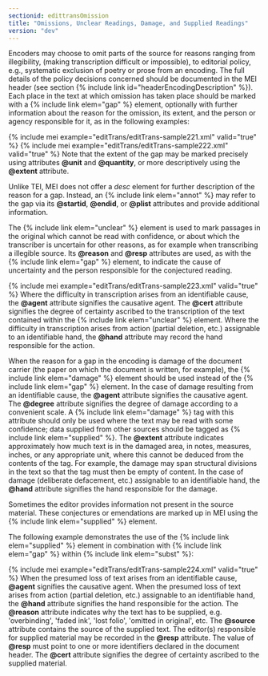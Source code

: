 ```yaml
---
sectionid: edittransOmission
title: "Omissions, Unclear Readings, Damage, and Supplied Readings"
version: "dev"
---
```


Encoders may choose to omit parts of the source for reasons ranging from illegibility,
(making transcription difficult or impossible), to editorial policy, e.g., systematic
exclusion of poetry or prose from an encoding. The full details of the policy decisions
concerned should be documented in the MEI header (see section {% include link id="headerEncodingDescription" %}). Each place in the text at which omission has taken
place should be marked with a {% include link elem="gap" %} element, optionally with further
information about the reason for the omission, its extent, and the person or agency
responsible for it, as in the following examples:

{% include mei example="editTrans/editTrans-sample221.xml" valid="true" %}
{% include mei example="editTrans/editTrans-sample222.xml" valid="true" %}
Note that the extent of the gap may be marked precisely using attributes **@unit**
and **@quantity**, or more descriptively using the **@extent** attribute.

Unlike TEI, MEI does not offer a *desc* element for further description of
the reason for a gap. Instead, an {% include link elem="annot" %} may refer to the gap via its
**@startid**, **@endid**, or **@plist** attributes and provide
additional information.

The {% include link elem="unclear" %} element is used to mark passages in the original which
cannot be read with confidence, or about which the transcriber is uncertain for other
reasons, as for example when transcribing a illegible source. Its **@reason** and
**@resp** attributes are used, as with the {% include link elem="gap" %} element, to
indicate the cause of uncertainty and the person responsible for the conjectured
reading.

{% include mei example="editTrans/editTrans-sample223.xml" valid="true" %}
Where the difficulty in transcription arises from an identifiable cause, the
**@agent** attribute signifies the causative agent. The **@cert** attribute
signifies the degree of certainty ascribed to the transcription of the text contained
within
the {% include link elem="unclear" %} element. Where the difficulty in transcription arises from
action (partial deletion, etc.) assignable to an identifiable hand, the **@hand**
attribute may record the hand responsible for the action.

When the reason for a gap in the encoding is damage of the document carrier (the paper
on
which the document is written, for example), the {% include link elem="damage" %} element should
be used instead of the {% include link elem="gap" %} element. In the case of damage resulting
from an identifiable cause, the **@agent** attribute signifies the causative agent.
The **@degree** attribute signifies the degree of damage according to a convenient
scale. A {% include link elem="damage" %} tag with this attribute should only be used where the
text may be read with some confidence; data supplied from other sources should be
tagged as
{% include link elem="supplied" %}. The **@extent** attribute indicates approximately
how much text is in the damaged area, in notes, measures, inches, or any appropriate
unit,
where this cannot be deduced from the contents of the tag. For example, the damage
may span
structural divisions in the text so that the tag must then be empty of content. In
the case
of damage (deliberate defacement, etc.) assignable to an identifiable hand, the
**@hand** attribute signifies the hand responsible for the damage.

Sometimes the editor provides information not present in the source material. These
conjectures or emendations are marked up in MEI using the {% include link elem="supplied" %}
element.

The following example demonstrates the use of the {% include link elem="supplied" %} element in
combination with {% include link elem="gap" %} within {% include link elem="subst" %}:

{% include mei example="editTrans/editTrans-sample224.xml" valid="true" %}
When the presumed loss of text arises from an identifiable cause, **@agent**
signifies the causative agent. When the presumed loss of text arises from action (partial
deletion, etc.) assignable to an identifiable hand, the **@hand** attribute signifies
the hand responsible for the action. The **@reason** attribute indicates why the text
has to be supplied, e.g. 'overbinding', 'faded ink', 'lost folio', 'omitted in original',
etc. The **@source** attribute contains the source of the supplied text. The editor(s)
responsible for supplied material may be recorded in the **@resp** attribute. The
value of **@resp** must point to one or more identifiers declared in the document
header. The **@cert** attribute signifies the degree of certainty ascribed to the
supplied material.

